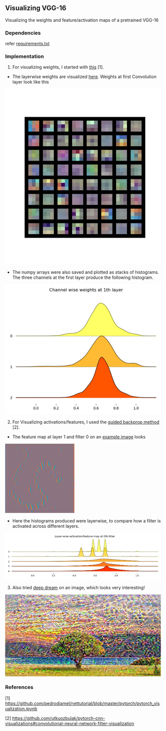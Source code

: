 ## Visualizing VGG-16 ##

Visualizing the weights and feature/activation maps of a pretrained VGG-16

### Dependencies ###

refer [requirements.txt](requirements.txt) 

### Implementation  ###

1) For visualizing weights, I started with [this](https://github.com/pedrodiamel/nettutorial/blob/master/pytorch/pytorch_visualization.ipynb) [1].

* The layerwise weights are visualized [here](results/weights). Weights at first Convolution layer look like this

![Layer 1 Weights](results/weights/layer_1_weights.svg)

* The numpy arrays were also saved and plotted as stacks of histograms. The three channels at the first layer produce the following histogram. 

![Each Channel is Stacked](results/channelwise_weights_1.jpg)

2) For Visualizing activations/features, I used the [guided backprop method](https://github.com/utkuozbulak/pytorch-cnn-visualizations#convolutional-neural-network-filter-visualization) [2].

* The feature map at layer 1 and filter 0 on an [example image](images/snake.jpg) looks 

![Guided backprop at layer 1 and filter 0](results/layer_filter/snake_layer0_filter0_Guided_BP_color.jpg)

* Here the histograms produced were layerwise, to compare how a filter is activated across different layers.

![Guided backprop histogram at filter 0](results/layerwise_activations_filter_0.jpg) 

3) Also tried [deep dream](https://github.com/utkuozbulak/pytorch-cnn-visualizations/blob/master/README.md#deep-dream) on an image, which looks very interesting!

![Deep Dream](results/deepdream/ddream_-3_f63_iter250.jpg)

### References ###

[1] https://github.com/pedrodiamel/nettutorial/blob/master/pytorch/pytorch_visualization.ipynb

[2] https://github.com/utkuozbulak/pytorch-cnn-visualizations#convolutional-neural-network-filter-visualization

